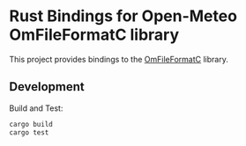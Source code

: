 # Rust Bindings for Open-Meteo OmFileFormatC library

This project provides bindings to the [OmFileFormatC](https://github.com/open-meteo/open-meteo/tree/dbc027b9257e6802444541dec0ed5b27a6bc7a0e/Sources/OmFileFormatC)  library.

## Development

Build and Test:

```bash
cargo build
cargo test
```

